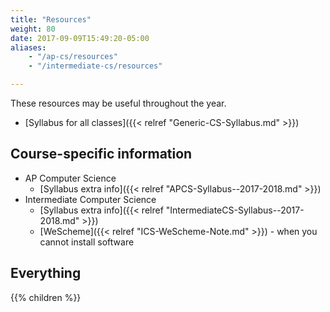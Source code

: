 ```yaml
---
title: "Resources"
weight: 80
date: 2017-09-09T15:49:20-05:00
aliases: 
    - "/ap-cs/resources"
    - "/intermediate-cs/resources"

---
```


These resources may be useful throughout the year.

* [Syllabus for all classes]({{< relref "Generic-CS-Syllabus.md" >}})

## Course-specific information
* AP Computer Science
    * [Syllabus extra info]({{< relref "APCS-Syllabus--2017-2018.md" >}})
* Intermediate Computer Science
    * [Syllabus extra info]({{< relref "IntermediateCS-Syllabus--2017-2018.md" >}})
    * [WeScheme]({{< relref "ICS-WeScheme-Note.md" >}}) - when you cannot install software

## Everything

{{% children %}}
